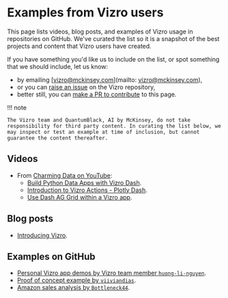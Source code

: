 # Examples from Vizro users

This page lists videos, blog posts, and examples of Vizro usage in repositories on GitHub. We've curated the list so it is a snapshot of the best projects and content that Vizro users have created.

If you have something you'd like us to include on the list, or spot something that we should include, let us know:

* by emailing [vizro@mckinsey.com](mailto: vizro@mckinsey.com),
* or you can [raise an issue](https://github.com/mckinsey/vizro/issues) on the Vizro repository,
* better still, you can [make a PR to contribute](../explanation/contributing.md) to this page.


!!! note

    The Vizro team and QuantumBlack, AI by McKinsey, do not take responsibility for third party content. In curating the list below, we may inspect or test an example at time of inclusion, but cannot guarantee the content thereafter.

## Videos

* From [Charming Data on YouTube](https://www.youtube.com/@CharmingData):
    * [Build Python Data Apps with Vizro Dash](https://www.youtube.com/watch?v=wmQ6_GZ0zSk).
    * [Introduction to Vizro Actions - Plotly Dash](https://www.youtube.com/watch?v=bom-9275Cic&t=8s).
    * [Use Dash AG Grid within a Vizro app](https://www.youtube.com/watch?v=YvtVcXwQw0E).

## Blog posts
* [Introducing Vizro](https://quantumblack.medium.com/introducing-vizro-a-toolkit-for-creating-modular-data-visualization-applications-3a42f2bec4db).

## Examples on GitHub
<!-- vale off -->
* [Personal Vizro app demos by Vizro team member `huong-li-nguyen`](https://github.com/huong-li-nguyen/vizro-app-demos).
* [Proof of concept example by `viiviandias`](https://github.com/viiviandias/poc-vizro/blob/main/brasil_stocks.ipynb).
* [Amazon sales analysis by `Bottleneck44`](https://github.com/Bottleneck44/Amazon-Sales-Analysis/blob/main/Amazon-analysis.ipynb).
<!-- vale on -->
